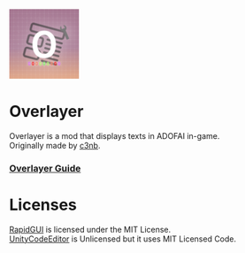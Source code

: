<img src = "ol_icon.png" width="25%" height="25%">

# Overlayer
Overlayer is a mod that displays texts in ADOFAI in-game.   
Originally made by [c3nb](https://github.com/c3nb).
### [Overlayer Guide](https://overlayer.mod-g.cc/)

# Licenses
[RapidGUI](https://github.com/fuqunaga/RapidGUI) is licensed under the MIT License.   
[UnityCodeEditor](https://github.com/joshcamas/UnityCodeEditor/) is Unlicensed but it uses MIT Licensed Code.